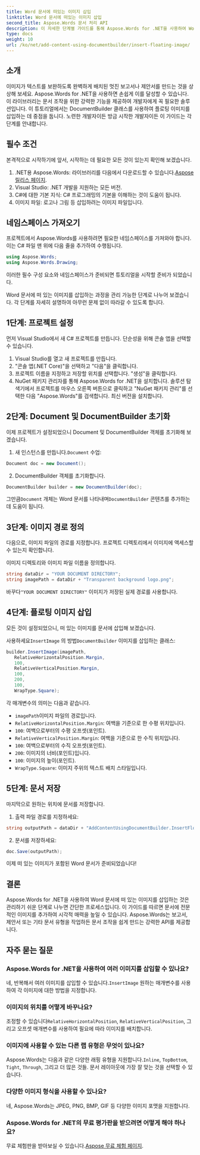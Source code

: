 ```yaml
---
title: Word 문서에 떠있는 이미지 삽입
linktitle: Word 문서에 떠있는 이미지 삽입
second_title: Aspose.Words 문서 처리 API
description: 이 자세한 단계별 가이드를 통해 Aspose.Words for .NET을 사용하여 Word 문서에 떠 있는 이미지를 삽입하는 방법을 알아보세요. 문서를 향상시키는 데 완벽합니다.
type: docs
weight: 10
url: /ko/net/add-content-using-documentbuilder/insert-floating-image/
---
```

## 소개

이미지가 텍스트를 보완하도록 완벽하게 배치된 멋진 보고서나 제안서를 만드는 것을 상상해 보세요. Aspose.Words for .NET을 사용하면 손쉽게 이를 달성할 수 있습니다. 이 라이브러리는 문서 조작을 위한 강력한 기능을 제공하여 개발자에게 꼭 필요한 솔루션입니다. 이 튜토리얼에서는 DocumentBuilder 클래스를 사용하여 플로팅 이미지를 삽입하는 데 중점을 둡니다. 노련한 개발자이든 방금 시작한 개발자이든 이 가이드는 각 단계를 안내합니다.

## 필수 조건

본격적으로 시작하기에 앞서, 시작하는 데 필요한 모든 것이 있는지 확인해 보겠습니다.

1.  .NET용 Aspose.Words: 라이브러리를 다음에서 다운로드할 수 있습니다.[Aspose 릴리스 페이지](https://releases.aspose.com/words/net/).
2. Visual Studio: .NET 개발을 지원하는 모든 버전.
3. C#에 대한 기본 지식: C# 프로그래밍의 기본을 이해하는 것이 도움이 됩니다.
4. 이미지 파일: 로고나 그림 등 삽입하려는 이미지 파일입니다.

## 네임스페이스 가져오기

프로젝트에서 Aspose.Words를 사용하려면 필요한 네임스페이스를 가져와야 합니다. 이는 C# 파일 맨 위에 다음 줄을 추가하여 수행됩니다.

```csharp
using Aspose.Words;
using Aspose.Words.Drawing;
```

이러한 필수 구성 요소와 네임스페이스가 준비되면 튜토리얼을 시작할 준비가 되었습니다.

Word 문서에 떠 있는 이미지를 삽입하는 과정을 관리 가능한 단계로 나누어 보겠습니다. 각 단계를 자세히 설명하여 아무런 문제 없이 따라갈 수 있도록 합니다.

## 1단계: 프로젝트 설정

먼저 Visual Studio에서 새 C# 프로젝트를 만듭니다. 단순성을 위해 콘솔 앱을 선택할 수 있습니다.

1. Visual Studio를 열고 새 프로젝트를 만듭니다.
2. "콘솔 앱(.NET Core)"을 선택하고 "다음"을 클릭합니다.
3. 프로젝트 이름을 지정하고 저장할 위치를 선택합니다. "생성"을 클릭합니다.
4. NuGet 패키지 관리자를 통해 Aspose.Words for .NET을 설치합니다. 솔루션 탐색기에서 프로젝트를 마우스 오른쪽 버튼으로 클릭하고 "NuGet 패키지 관리"를 선택한 다음 "Aspose.Words"를 검색합니다. 최신 버전을 설치합니다.

## 2단계: Document 및 DocumentBuilder 초기화

이제 프로젝트가 설정되었으니 Document 및 DocumentBuilder 객체를 초기화해 보겠습니다.

1.  새 인스턴스를 만듭니다.`Document` 수업:

```csharp
Document doc = new Document();
```

2. DocumentBuilder 객체를 초기화합니다.

```csharp
DocumentBuilder builder = new DocumentBuilder(doc);
```

그만큼`Document` 개체는 Word 문서를 나타내며`DocumentBuilder` 콘텐츠를 추가하는 데 도움이 됩니다.

## 3단계: 이미지 경로 정의

다음으로, 이미지 파일의 경로를 지정합니다. 프로젝트 디렉토리에서 이미지에 액세스할 수 있는지 확인합니다.

이미지 디렉토리와 이미지 파일 이름을 정의합니다.

```csharp
string dataDir = "YOUR DOCUMENT DIRECTORY";
string imagePath = dataDir + "Transparent background logo.png";
```

 바꾸다`"YOUR DOCUMENT DIRECTORY"` 이미지가 저장된 실제 경로를 사용합니다.

## 4단계: 플로팅 이미지 삽입

모든 것이 설정되었으니, 떠 있는 이미지를 문서에 삽입해 보겠습니다.

 사용하세요`InsertImage` 의 방법`DocumentBuilder` 이미지를 삽입하는 클래스:

```csharp
builder.InsertImage(imagePath,
   RelativeHorizontalPosition.Margin,
   100,
   RelativeVerticalPosition.Margin,
   100,
   200,
   100,
   WrapType.Square);
```

각 매개변수의 의미는 다음과 같습니다.
- `imagePath`이미지 파일의 경로입니다.
- `RelativeHorizontalPosition.Margin`: 여백을 기준으로 한 수평 위치입니다.
- `100`: 여백으로부터의 수평 오프셋(포인트).
- `RelativeVerticalPosition.Margin`: 여백을 기준으로 한 수직 위치입니다.
- `100`: 여백으로부터의 수직 오프셋(포인트).
- `200`: 이미지의 너비(포인트)입니다.
- `100`: 이미지의 높이(포인트).
- `WrapType.Square`: 이미지 주위의 텍스트 배치 스타일입니다.

## 5단계: 문서 저장

마지막으로 원하는 위치에 문서를 저장합니다.

1. 출력 파일 경로를 지정하세요:

```csharp
string outputPath = dataDir + "AddContentUsingDocumentBuilder.InsertFloatingImage.docx";
```

2. 문서를 저장하세요:

```csharp
doc.Save(outputPath);
```

이제 떠 있는 이미지가 포함된 Word 문서가 준비되었습니다!

## 결론

Aspose.Words for .NET을 사용하여 Word 문서에 떠 있는 이미지를 삽입하는 것은 관리하기 쉬운 단계로 나누면 간단한 프로세스입니다. 이 가이드를 따르면 문서에 전문적인 이미지를 추가하여 시각적 매력을 높일 수 있습니다. Aspose.Words는 보고서, 제안서 또는 기타 문서 유형을 작업하든 문서 조작을 쉽게 만드는 강력한 API를 제공합니다.

## 자주 묻는 질문

### Aspose.Words for .NET을 사용하여 여러 이미지를 삽입할 수 있나요?

 네, 반복해서 여러 이미지를 삽입할 수 있습니다.`InsertImage` 원하는 매개변수를 사용하여 각 이미지에 대한 방법을 지정합니다.

### 이미지의 위치를 어떻게 바꾸나요?

 조정할 수 있습니다`RelativeHorizontalPosition`, `RelativeVerticalPosition`, 그리고 오프셋 매개변수를 사용하여 필요에 따라 이미지를 배치합니다.

### 이미지에 사용할 수 있는 다른 랩 유형은 무엇이 있나요?

 Aspose.Words는 다음과 같은 다양한 래핑 유형을 지원합니다.`Inline`, `TopBottom`, `Tight`, `Through`, 그리고 더 많은 것들. 문서 레이아웃에 가장 잘 맞는 것을 선택할 수 있습니다.

### 다양한 이미지 형식을 사용할 수 있나요?

네, Aspose.Words는 JPEG, PNG, BMP, GIF 등 다양한 이미지 포맷을 지원합니다.

### Aspose.Words for .NET의 무료 평가판을 받으려면 어떻게 해야 하나요?

 무료 체험판을 받아보실 수 있습니다.[Aspose 무료 체험 페이지](https://releases.aspose.com/).